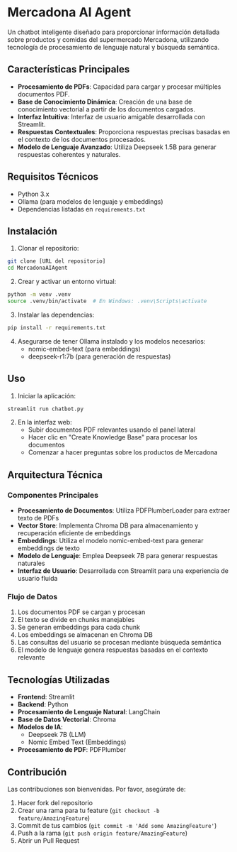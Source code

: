 # Mercadona AI Agent

Un chatbot inteligente diseñado para proporcionar información detallada sobre productos y comidas del supermercado Mercadona, utilizando tecnología de procesamiento de lenguaje natural y búsqueda semántica.

## Características Principales

- **Procesamiento de PDFs**: Capacidad para cargar y procesar múltiples documentos PDF.
- **Base de Conocimiento Dinámica**: Creación de una base de conocimiento vectorial a partir de los documentos cargados.
- **Interfaz Intuitiva**: Interfaz de usuario amigable desarrollada con Streamlit.
- **Respuestas Contextuales**: Proporciona respuestas precisas basadas en el contexto de los documentos procesados.
- **Modelo de Lenguaje Avanzado**: Utiliza Deepseek 1.5B para generar respuestas coherentes y naturales.

## Requisitos Técnicos

- Python 3.x
- Ollama (para modelos de lenguaje y embeddings)
- Dependencias listadas en `requirements.txt`

## Instalación

1. Clonar el repositorio:
```bash
git clone [URL del repositorio]
cd MercadonaAIAgent
```

2. Crear y activar un entorno virtual:
```bash
python -m venv .venv
source .venv/bin/activate  # En Windows: .venv\Scripts\activate
```

3. Instalar las dependencias:
```bash
pip install -r requirements.txt
```

4. Asegurarse de tener Ollama instalado y los modelos necesarios:
   - nomic-embed-text (para embeddings)
   - deepseek-r1:7b (para generación de respuestas)

## Uso

1. Iniciar la aplicación:
```bash
streamlit run chatbot.py
```

2. En la interfaz web:
   - Subir documentos PDF relevantes usando el panel lateral
   - Hacer clic en "Create Knowledge Base" para procesar los documentos
   - Comenzar a hacer preguntas sobre los productos de Mercadona

## Arquitectura Técnica

### Componentes Principales

- **Procesamiento de Documentos**: Utiliza PDFPlumberLoader para extraer texto de PDFs
- **Vector Store**: Implementa Chroma DB para almacenamiento y recuperación eficiente de embeddings
- **Embeddings**: Utiliza el modelo nomic-embed-text para generar embeddings de texto
- **Modelo de Lenguaje**: Emplea Deepseek 7B para generar respuestas naturales
- **Interfaz de Usuario**: Desarrollada con Streamlit para una experiencia de usuario fluida

### Flujo de Datos

1. Los documentos PDF se cargan y procesan
2. El texto se divide en chunks manejables
3. Se generan embeddings para cada chunk
4. Los embeddings se almacenan en Chroma DB
5. Las consultas del usuario se procesan mediante búsqueda semántica
6. El modelo de lenguaje genera respuestas basadas en el contexto relevante

## Tecnologías Utilizadas

- **Frontend**: Streamlit
- **Backend**: Python
- **Procesamiento de Lenguaje Natural**: LangChain
- **Base de Datos Vectorial**: Chroma
- **Modelos de IA**: 
  - Deepseek 7B (LLM)
  - Nomic Embed Text (Embeddings)
- **Procesamiento de PDF**: PDFPlumber

## Contribución

Las contribuciones son bienvenidas. Por favor, asegúrate de:

1. Hacer fork del repositorio
2. Crear una rama para tu feature (`git checkout -b feature/AmazingFeature`)
3. Commit de tus cambios (`git commit -m 'Add some AmazingFeature'`)
4. Push a la rama (`git push origin feature/AmazingFeature`)
5. Abrir un Pull Request
